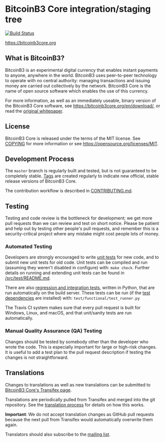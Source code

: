 BitcoinB3 Core integration/staging tree
=====================================

[![Build Status](https://travis-ci.org/bitcoinb3/bitcoinb3.svg?branch=master)](https://travis-ci.org/bitcoinb3/bitcoinb3)

https://bitcoinb3core.org

What is BitcoinB3?
----------------

BitcoinB3 is an experimental digital currency that enables instant payments to
anyone, anywhere in the world. BitcoinB3 uses peer-to-peer technology to operate
with no central authority: managing transactions and issuing money are carried
out collectively by the network. BitcoinB3 Core is the name of open source
software which enables the use of this currency.

For more information, as well as an immediately useable, binary version of
the BitcoinB3 Core software, see https://bitcoinb3core.org/en/download/, or read the
[original whitepaper](https://bitcoinb3core.org/bitcoinb3.pdf).

License
-------

BitcoinB3 Core is released under the terms of the MIT license. See [COPYING](COPYING) for more
information or see https://opensource.org/licenses/MIT.

Development Process
-------------------

The `master` branch is regularly built and tested, but is not guaranteed to be
completely stable. [Tags](https://github.com/bitcoinb3/bitcoinb3/tags) are created
regularly to indicate new official, stable release versions of BitcoinB3 Core.

The contribution workflow is described in [CONTRIBUTING.md](CONTRIBUTING.md).

Testing
-------

Testing and code review is the bottleneck for development; we get more pull
requests than we can review and test on short notice. Please be patient and help out by testing
other people's pull requests, and remember this is a security-critical project where any mistake might cost people
lots of money.

### Automated Testing

Developers are strongly encouraged to write [unit tests](src/test/README.md) for new code, and to
submit new unit tests for old code. Unit tests can be compiled and run
(assuming they weren't disabled in configure) with: `make check`. Further details on running
and extending unit tests can be found in [/src/test/README.md](/src/test/README.md).

There are also [regression and integration tests](/test), written
in Python, that are run automatically on the build server.
These tests can be run (if the [test dependencies](/test) are installed) with: `test/functional/test_runner.py`

The Travis CI system makes sure that every pull request is built for Windows, Linux, and macOS, and that unit/sanity tests are run automatically.

### Manual Quality Assurance (QA) Testing

Changes should be tested by somebody other than the developer who wrote the
code. This is especially important for large or high-risk changes. It is useful
to add a test plan to the pull request description if testing the changes is
not straightforward.

Translations
------------

Changes to translations as well as new translations can be submitted to
[BitcoinB3 Core's Transifex page](https://www.transifex.com/projects/p/bitcoinb3/).

Translations are periodically pulled from Transifex and merged into the git repository. See the
[translation process](doc/translation_process.md) for details on how this works.

**Important**: We do not accept translation changes as GitHub pull requests because the next
pull from Transifex would automatically overwrite them again.

Translators should also subscribe to the [mailing list](https://groups.google.com/forum/#!forum/bitcoinb3-translators).
